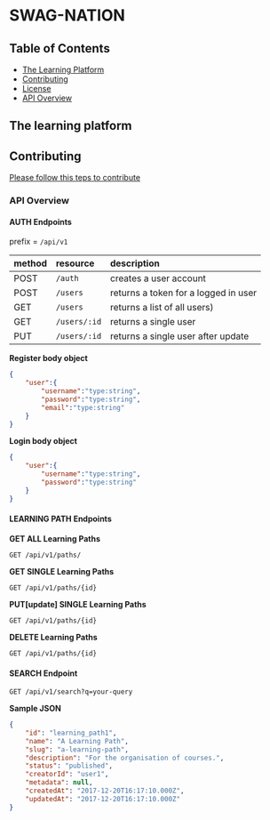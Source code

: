 # SWAG-NATION
## Table of Contents

* [The Learning Platform](#the-learning-platform)
* [Contributing](#contributing)
* [License](#license)
* [API Overview](#api-overview)

## The learning platform
## Contributing

[Please follow this teps to contribute](https://github.com/tunapanda/swag/blob/master/CONTRIBUTING.md)

### API Overview
#### AUTH Endpoints

prefix = `/api/v1`

| method | resource      | description                          |
|:-------|:--------------|:-------------------------------------|
|  POST  | `/auth`       | creates a user account               |
|  POST  | `/users`      | returns a token for a logged in user |
|  GET   | `/users`      | returns a list of all users)         |
|  GET   | `/users/:id`  | returns a single user                |
|  PUT   | `/users/:id`  | returns a single user after update   |

**Register body object**
```json
{
    "user":{
        "username":"type:string",
        "password":"type:string",
        "email":"type:string"
    }
}
```

**Login body object**

```json
{
    "user":{
        "username":"type:string",
        "password":"type:string"
    }
}
```


#### LEARNING PATH Endpoints
**GET ALL Learning Paths**

    GET /api/v1/paths/

**GET SINGLE Learning Paths**

    GET /api/v1/paths/{id}

**PUT[update] SINGLE Learning Paths**

    GET /api/v1/paths/{id}

**DELETE Learning Paths**

    GET /api/v1/paths/{id}

#### SEARCH Endpoint

    GET /api/v1/search?q=your-query

__Sample JSON__

```json
{
    "id": "learning_path1",
    "name": "A Learning Path",
    "slug": "a-learning-path",
    "description": "For the organisation of courses.",
    "status": "published",
    "creatorId": "user1",
    "metadata": null,
    "createdAt": "2017-12-20T16:17:10.000Z",
    "updatedAt": "2017-12-20T16:17:10.000Z"
}
```